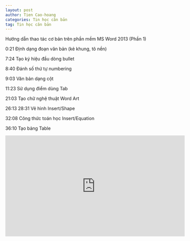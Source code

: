 ```yaml
---
layout: post
author: Tien Cao-hoang
categories: Tin học căn bản
tag: Tin học căn bản
---
```

Hướng dẫn thao tác cơ bản trên phần mềm MS Word 2013 (Phần 1)

0:21 Định dạng đoạn văn bản (kẻ khung, tô nền)

7:24 Tạo ký hiệu đầu dòng bullet

8:40 Đánh số thứ tự numbering

9:03 Văn bản dạng cột

11:23 Sử dụng điểm dùng Tab

21:03 Tạo chữ nghệ thuật Word Art

26:13 28:31 Vẽ hình Insert/Shape

32:08 Công thức toán học Insert/Equation

36:10 Tạo bảng Table

<iframe width="560" height="315" src="https://www.youtube.com/embed/TxmhlFolPn8" frameborder="0" allow="accelerometer; autoplay; encrypted-media; gyroscope; picture-in-picture" allowfullscreen></iframe>